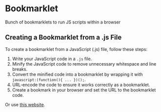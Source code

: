 # Bookmarklet
Bunch of bookmarklets to run JS scripts within a browser

## Creating a Bookmarklet from a .js File

To create a bookmarklet from a JavaScript (.js) file, follow these steps:

1. Write your JavaScript code in a `.js` file.
2. Minify the JavaScript code to remove unnecessary whitespace and line breaks.
3. Convert the minified code into a bookmarklet by wrapping it with `javascript:(function(){ ... })();`.
4. URL-encode the code to ensure it works correctly as a bookmarklet.
5. Create a bookmark in your browser and set the URL to the bookmarklet code.

Or use [this website](https://chriszarate.github.io/bookmarkleter/).
